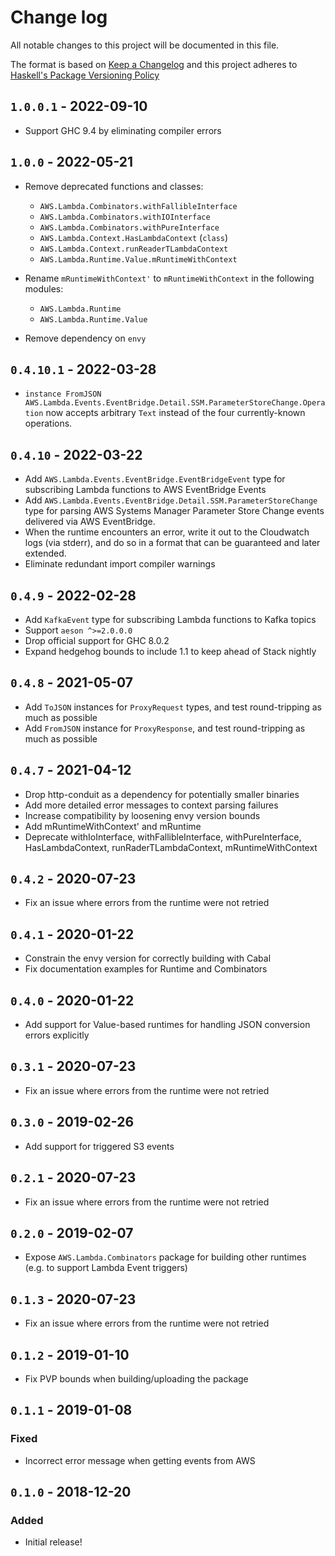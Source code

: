 # Change log

All notable changes to this project will be documented in this file.

The format is based on [Keep a Changelog][chg] and this project adheres to
[Haskell's Package Versioning Policy][pvp]

## `1.0.0.1` - 2022-09-10

  - Support GHC 9.4 by eliminating compiler errors

## `1.0.0` - 2022-05-21

  - Remove deprecated functions and classes:
    - `AWS.Lambda.Combinators.withFallibleInterface`
    - `AWS.Lambda.Combinators.withIOInterface`
    - `AWS.Lambda.Combinators.withPureInterface`
    - `AWS.Lambda.Context.HasLambdaContext` (`class`)
    - `AWS.Lambda.Context.runReaderTLambdaContext`
    - `AWS.Lambda.Runtime.Value.mRuntimeWithContext`

  - Rename `mRuntimeWithContext'` to `mRuntimeWithContext` in the following modules:
    - `AWS.Lambda.Runtime`
    - `AWS.Lambda.Runtime.Value`

  - Remove dependency on `envy`

## `0.4.10.1` - 2022-03-28

  - `instance FromJSON AWS.Lambda.Events.EventBridge.Detail.SSM.ParameterStoreChange.Operation`
    now accepts arbitrary `Text` instead of the four currently-known
    operations.

## `0.4.10` - 2022-03-22

  - Add `AWS.Lambda.Events.EventBridge.EventBridgeEvent` type for
    subscribing Lambda functions to AWS EventBridge Events
  - Add `AWS.Lambda.Events.EventBridge.Detail.SSM.ParameterStoreChange`
    type for parsing AWS Systems Manager Parameter Store Change events
    delivered via AWS EventBridge.
  - When the runtime encounters an error, write it out to the Cloudwatch logs
    (via stderr), and do so in a format that can be guaranteed and later
    extended.
  - Eliminate redundant import compiler warnings

## `0.4.9` - 2022-02-28

  - Add `KafkaEvent` type for subscribing Lambda functions to Kafka
    topics
  - Support `aeson ^>=2.0.0.0`
  - Drop official support for GHC 8.0.2
  - Expand hedgehog bounds to include 1.1 to keep ahead of Stack nightly

## `0.4.8` - 2021-05-07

  - Add `ToJSON` instances for `ProxyRequest` types, and test
    round-tripping as much as possible
  - Add `FromJSON` instance for `ProxyResponse`, and test
    round-tripping as much as possible

## `0.4.7` - 2021-04-12

  - Drop http-conduit as a dependency for potentially smaller binaries
  - Add more detailed error messages to context parsing failures
  - Increase compatibility by loosening envy version bounds
  - Add mRuntimeWithContext' and mRuntime
  - Deprecate withIoInterface, withFallibleInterface, withPureInterface, HasLambdaContext, runRaderTLambdaContext, mRuntimeWithContext

## `0.4.2` - 2020-07-23

  - Fix an issue where errors from the runtime were not retried

## `0.4.1` - 2020-01-22

  - Constrain the envy version for correctly building with Cabal
  - Fix documentation examples for Runtime and Combinators

## `0.4.0` - 2020-01-22

  - Add support for Value-based runtimes for handling JSON conversion errors explicitly

## `0.3.1` - 2020-07-23

  - Fix an issue where errors from the runtime were not retried

## `0.3.0` - 2019-02-26

  - Add support for triggered S3 events

## `0.2.1` - 2020-07-23

  - Fix an issue where errors from the runtime were not retried

## `0.2.0` - 2019-02-07

  - Expose `AWS.Lambda.Combinators` package for building other runtimes
  (e.g. to support Lambda Event triggers)

## `0.1.3` - 2020-07-23

  - Fix an issue where errors from the runtime were not retried

## `0.1.2` - 2019-01-10

  - Fix PVP bounds when building/uploading the package

## `0.1.1` - 2019-01-08

### Fixed

  - Incorrect error message when getting events from AWS

## `0.1.0` - 2018-12-20

### Added

  - Initial release!

[chg]: http://keepachangelog.com
[pvp]: http://pvp.haskell.org
